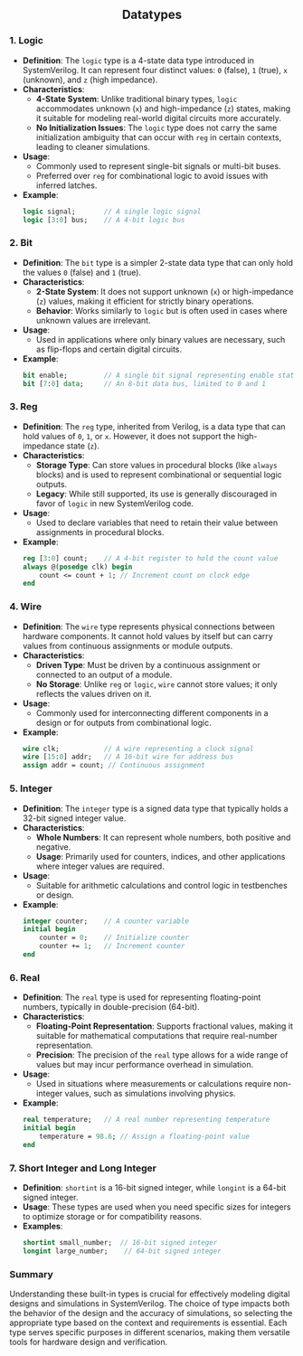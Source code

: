 ## <p align = center> Datatypes </p>



### 1. **Logic**
- **Definition**: The `logic` type is a 4-state data type introduced in SystemVerilog. It can represent four distinct values: `0` (false), `1` (true), `x` (unknown), and `z` (high impedance).
- **Characteristics**:
  - **4-State System**: Unlike traditional binary types, `logic` accommodates unknown (`x`) and high-impedance (`z`) states, making it suitable for modeling real-world digital circuits more accurately.
  - **No Initialization Issues**: The `logic` type does not carry the same initialization ambiguity that can occur with `reg` in certain contexts, leading to cleaner simulations.
- **Usage**: 
  - Commonly used to represent single-bit signals or multi-bit buses.
  - Preferred over `reg` for combinational logic to avoid issues with inferred latches.
- **Example**:
  ```systemverilog
  logic signal;       // A single logic signal
  logic [3:0] bus;    // A 4-bit logic bus
  ```

### 2. **Bit**
- **Definition**: The `bit` type is a simpler 2-state data type that can only hold the values `0` (false) and `1` (true).
- **Characteristics**:
  - **2-State System**: It does not support unknown (`x`) or high-impedance (`z`) values, making it efficient for strictly binary operations.
  - **Behavior**: Works similarly to `logic` but is often used in cases where unknown values are irrelevant.
- **Usage**: 
  - Used in applications where only binary values are necessary, such as flip-flops and certain digital circuits.
- **Example**:
  ```systemverilog
  bit enable;         // A single bit signal representing enable state
  bit [7:0] data;     // An 8-bit data bus, limited to 0 and 1
  ```

### 3. **Reg**
- **Definition**: The `reg` type, inherited from Verilog, is a data type that can hold values of `0`, `1`, or `x`. However, it does not support the high-impedance state (`z`).
- **Characteristics**:
  - **Storage Type**: Can store values in procedural blocks (like `always` blocks) and is used to represent combinational or sequential logic outputs.
  - **Legacy**: While still supported, its use is generally discouraged in favor of `logic` in new SystemVerilog code.
- **Usage**: 
  - Used to declare variables that need to retain their value between assignments in procedural blocks.
- **Example**:
  ```systemverilog
  reg [3:0] count;    // A 4-bit register to hold the count value
  always @(posedge clk) begin
      count <= count + 1; // Increment count on clock edge
  end
  ```

### 4. **Wire**
- **Definition**: The `wire` type represents physical connections between hardware components. It cannot hold values by itself but can carry values from continuous assignments or module outputs.
- **Characteristics**:
  - **Driven Type**: Must be driven by a continuous assignment or connected to an output of a module.
  - **No Storage**: Unlike `reg` or `logic`, `wire` cannot store values; it only reflects the values driven on it.
- **Usage**: 
  - Commonly used for interconnecting different components in a design or for outputs from combinational logic.
- **Example**:
  ```systemverilog
  wire clk;           // A wire representing a clock signal
  wire [15:0] addr;   // A 16-bit wire for address bus
  assign addr = count; // Continuous assignment
  ```

### 5. **Integer**
- **Definition**: The `integer` type is a signed data type that typically holds a 32-bit signed integer value.
- **Characteristics**:
  - **Whole Numbers**: It can represent whole numbers, both positive and negative.
  - **Usage**: Primarily used for counters, indices, and other applications where integer values are required.
- **Usage**: 
  - Suitable for arithmetic calculations and control logic in testbenches or design.
- **Example**:
  ```systemverilog
  integer counter;    // A counter variable
  initial begin
      counter = 0;    // Initialize counter
      counter += 1;   // Increment counter
  end
  ```

### 6. **Real**
- **Definition**: The `real` type is used for representing floating-point numbers, typically in double-precision (64-bit).
- **Characteristics**:
  - **Floating-Point Representation**: Supports fractional values, making it suitable for mathematical computations that require real-number representation.
  - **Precision**: The precision of the `real` type allows for a wide range of values but may incur performance overhead in simulation.
- **Usage**: 
  - Used in situations where measurements or calculations require non-integer values, such as simulations involving physics.
- **Example**:
  ```systemverilog
  real temperature;   // A real number representing temperature
  initial begin
      temperature = 98.6; // Assign a floating-point value
  end
  ```

### 7. **Short Integer and Long Integer**
- **Definition**: `shortint` is a 16-bit signed integer, while `longint` is a 64-bit signed integer.
- **Usage**: These types are used when you need specific sizes for integers to optimize storage or for compatibility reasons.
- **Examples**:
  ```systemverilog
  shortint small_number;  // 16-bit signed integer
  longint large_number;    // 64-bit signed integer
  ```

### Summary

Understanding these built-in types is crucial for effectively modeling digital designs and simulations in SystemVerilog. The choice of type impacts both the behavior of the design and the accuracy of simulations, so selecting the appropriate type based on the context and requirements is essential. Each type serves specific purposes in different scenarios, making them versatile tools for hardware design and verification.
